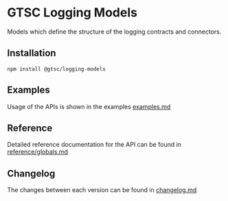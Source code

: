 # GTSC Logging Models

Models which define the structure of the logging contracts and connectors.

## Installation

```shell
npm install @gtsc/logging-models
```

## Examples

Usage of the APIs is shown in the examples [examples.md](examples.md)

## Reference

Detailed reference documentation for the API can be found in [reference/globals.md](reference/globals.md)

## Changelog

The changes between each version can be found in [changelog.md](changelog.md)
